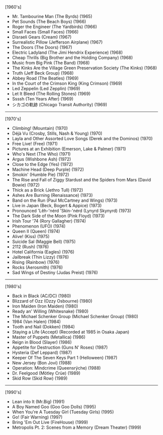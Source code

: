 [1960's]
- Mr. Tambourine Man (The Byrds) (1965)
- Pet Sounds (The Beach Boys) (1966)
- Roger the Engineer (The Yardbirds) (1966)
- Small Faces (Small Faces) (1966)
- Disraeli Gears (Cream) (1967)
- Surrealistic Pillow (Jefferson Airplane) (1967)
- The Doors (The Doors) (1967)
- Electric Ladyland (The Jimi Hendrix Experience) (1968)
- Cheap Thrills (Big Brother and the Holding Company) (1968)
- Music from Big Pink (The Band) (1968)
- The Kinks Are the Village Green Preservation Society (The Kinks) (1968)
- Truth (Jeff Beck Group) (1968)
- Abbey Road (The Beatles) (1969)
- In the Court of the Crimson King (King Crimson) (1969)
- Led Zeppelin (Led Zepplin) (1969)
- Let It Bleed (The Rolling Stones) (1969)
- Ssssh (Ten Years After) (1969)
- シカゴの軌跡 (Chicago Transit Authority) (1969)
---
[1970's]
- Climbing! (Mountain) (1970)
- Déjà Vu (Crosby, Stills, Nash & Young) (1970)
- Layla and Other Assorted Love Songs (Derek and the Dominos) (1970)
- Free Live! (Free) (1971)
- Pictures at an Exhibition (Emerson, Lake & Palmer) (1971)
- Who's Next (The Who) (1971)
- Argus (Wishbone Ash) (1972)
- Close to the Edge (Yes) (1972)
- Machine Head (Deep Purple) (1972)
- Smokin' (Humble Pie) (1972)
- The Rise and Fall of Ziggy Stardust and the Spiders from Mars (David Bowie) (1972)
- Thick as a Brick (Jethro Tull) (1972)
- Ashes Are Burning (Renaissance) (1973)
- Band on the Run (Paul McCartney and Wings) (1973)
- Live in Japan (Beck, Bogert & Appice) (1973)
- Pronounced 'Lĕh-'nérd 'Skin-'nérd (Lynyrd Skynyrd) (1973)
- The Dark Side of the Moon (Pink Floyd) (1973)
- Irish Tour '74 (Rory Gallagher) (1974)
- Phenomenon (UFO) (1974)
- Queen II (Queen) (1974)
- Alive! (Kiss) (1975)
- Suicide Sal (Maggie Bell) (1975)
- 2112 (Rush) (1976)
- Hotel California (Eagles) (1976)
- Jailbreak (Thin Lizzy) (1976)
- Rising (Rainbow) (1976)
- Rocks (Aerosmith) (1976)
- Sad Wings of Destiny (Judas Preist) (1976)
---
[1980's]
- Back in Black (AC/DC) (1980)
- Blizzard of Ozz (Ozzy Osbourne) (1980)
- Iron Maiden (Iron Maiden) (1980)
- Ready an' Willing (Whitesnake) (1980)
- The Michael Schenker Group (Michael Schenker Group) (1980)
- 1984 (Van Halen) (1984)
- Tooth and Nail (Dokken) (1984)
- Staying a Life (Accept) (Recorded at 1985 in Osaka Japan)
- Master of Puppets (Metallica) (1986)
- Reign in Blood (Slayer) (1986)
- Appetite for Destruction (Guns N' Roses) (1987)
- Hysteria (Def Leppard) (1987)
- Keeper Of The Seven Keys Part 1 (Helloween) (1987)
- New Jersey (Bon Jovi) (1988)
- Operation: Mindcrime (Queensrÿche) (1988)
- Dr. Feelgood (Mötley Crüe) (1989)
- Skid Row (Skid Row) (1989)
---
[1990's]
- Lean into It (Mr.Big) (1991)
- A Boy Named Goo (Goo Goo Dolls) (1995)
- When You're A Tuesday Girl (Tuesday Girls) (1995)
- Go! (Fair Warning) (1997)
- Bring 'Em Out Live (FireHouse) (1999)
- Metropolis Pt. 2: Scenes from a Memory (Dream Theater) (1999)
